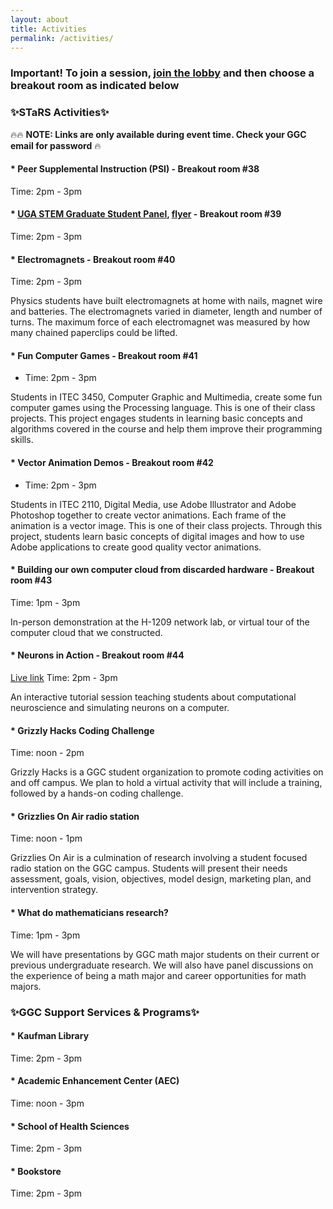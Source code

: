 ```yaml
---
layout: about
title: Activities
permalink: /activities/
---
```


### Important! To join a session, [join the lobby](https://ggc-edu.zoom.us/j/94859760946) and then choose a breakout room as indicated below

<h3>✨STaRS Activities✨</h3>

🔥🔥 **NOTE: Links are only available during event time. Check your GGC email for password** 🔥
   
#### * Peer Supplemental Instruction (PSI) - Breakout room #38
 Time: 2pm - 3pm
#### * [UGA STEM Graduate Student Panel](https://aarlifesci.wixsite.com/website), [flyer](/stars2021/images/AARLS-STARS.pdf) - Breakout room #39
 Time: 2pm - 3pm
#### * Electromagnets - Breakout room #40
 Time: 2pm - 3pm

Physics students have built electromagnets at home with nails, magnet wire and batteries.   The electromagnets varied in diameter, length and number of turns.  The maximum force of each electromagnet was measured by how many chained paperclips could be lifted.
#### * Fun Computer Games - Breakout room #41
 - Time: 2pm - 3pm

Students in ITEC 3450, Computer Graphic and Multimedia, create some fun computer games using the Processing language. This is one of their class projects. This project engages students in learning basic concepts and algorithms covered in the course and help them improve their programming skills.
#### * Vector Animation Demos - Breakout room #42
 - Time: 2pm - 3pm

Students in ITEC 2110, Digital Media, use Adobe Illustrator and Adobe Photoshop together to create vector animations. Each frame of the animation is a vector image. This is one of their class projects. Through this project, students learn basic concepts of digital images and how to use Adobe applications to create good quality vector animations.
#### * Building our own computer cloud from discarded hardware - Breakout room #43
 Time: 1pm - 3pm

In-person demonstration at the H-1209 network lab, or virtual tour of the computer cloud that we constructed.
#### * Neurons in Action - Breakout room #44
[Live link](https://ggc-edu.zoom.us/j/96010540764) Time: 2pm - 3pm

An interactive tutorial session teaching students about computational neuroscience and simulating neurons on a computer.
#### * Grizzly Hacks Coding Challenge 
 Time: noon - 2pm 

Grizzly Hacks is a GGC student organization to promote coding activities on and off campus. We plan to hold a virtual activity that will include a training, followed by a hands-on coding challenge.
#### * Grizzlies On Air radio station  
 Time: noon - 1pm

Grizzlies On Air is a culmination of research involving a student focused radio station on the GGC campus.  Students will present their needs assessment, goals, vision, objectives, model design, marketing plan, and intervention strategy.
#### * What do mathematicians research? 
 Time: 1pm - 3pm 

We will have presentations by GGC math major students on their current or previous undergraduate research. We will also have panel discussions on the experience of being a math major and career opportunities for math majors.


<h3>✨GGC Support Services & Programs✨</h3>

#### * Kaufman Library 
 Time: 2pm - 3pm

#### * Academic Enhancement Center (AEC)
 Time: noon - 3pm

#### * School of Health Sciences 
 Time: 2pm - 3pm

#### * Bookstore 
 Time: 2pm - 3pm


